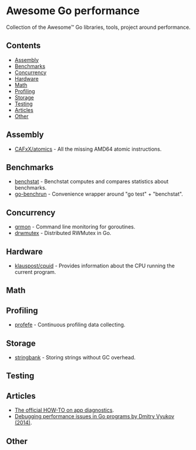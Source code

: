 # Awesome Go performance

Collection of the Awesome™ Go libraries, tools, project around performance.

## Contents

- [Assembly](#assembly)
- [Benchmarks](#benchmarks)
- [Concurrency](#concurrency)
- [Hardware](#hardware)
- [Math](#math)
- [Profiling](#profiling)
- [Storage](#storage)
- [Testing](#testing)
- [Articles](#articles)
- [Other](#other)

## Assembly

- [CAFxX/atomics](https://github.com/CAFxX/atomics) - All the missing AMD64 atomic instructions.

## Benchmarks

- [benchstat](https://godoc.org/golang.org/x/perf/cmd/benchstat) - Benchstat computes and compares statistics about benchmarks.
- [go-benchrun](https://github.com/quasilyte/go-benchrun) - Convenience wrapper around "go test" + "benchstat".

## Concurrency

- [grmon](https://github.com/bcicen/grmon) - Command line monitoring for goroutines.
- [drwmutex](https://github.com/jonhoo/drwmutex) - Distributed RWMutex in Go.

## Hardware

- [klauspost/cpuid](https://github.com/klauspost/cpuid) - Provides information about the CPU running the current program.

## Math

## Profiling

- [profefe](https://github.com/profefe/profefe) - Continuous profiling data collecting.

## Storage

- [stringbank](https://github.com/philpearl/stringbank) - Storing strings without GC overhead.

## Testing

## Articles

- [The official HOW-TO on app diagnostics](https://golang.org/doc/diagnostics.html).
- [Debugging performance issues in Go programs by Dmitry Vyukov (2014)](https://software.intel.com/en-us/blogs/2014/05/10/debugging-performance-issues-in-go-programs).


## Other
